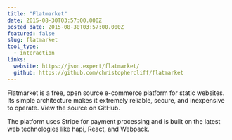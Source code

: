 ```yaml
---
title: "Flatmarket"
date: 2015-08-30T03:57:00.000Z
posted_date: 2015-08-30T03:57:00.000Z
featured: false
slug: flatmarket
tool_type: 
  - interaction
links:
  website: https://json.expert/flatmarket/
  github: https://github.com/christophercliff/flatmarket
---
```

Flatmarket is a free, open source e-commerce platform for static websites. Its simple architecture makes it extremely reliable, secure, and inexpensive to operate. View the source on GitHub.

The platform uses Stripe for payment processing and is built on the latest web technologies like hapi, React, and Webpack.




